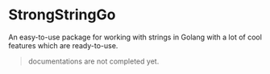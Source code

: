 # StrongStringGo
An easy-to-use package for working with strings in Golang with a lot of cool features which are ready-to-use.

> documentations are not completed yet.
